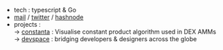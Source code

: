 - tech : typescript & Go
- [mail](mailto:neilchaudhary12@gmail.com) / [twitter](https://twitter.com/nielchaudhary09) / [hashnode](https://hashnode.com/@nielchaudhary)
- projects : <br/>
  → [constanta](https://constanta.vercel.app) : Visualise constant product algorithm used in DEX AMMs <br/>
  → [devspace](https://devspace-webapp.vercel.app) : bridging developers & designers across the globe <br/>
  
